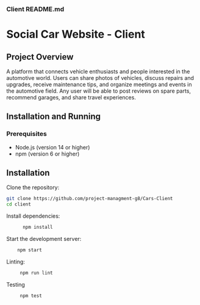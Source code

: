 ### Client README.md

# Social Car Website - Client

## Project Overview
A platform that connects vehicle enthusiasts and people interested in the automotive world. Users can share photos of vehicles, discuss repairs and upgrades, receive maintenance tips, and organize meetings and events in the automotive field. Any user will be able to post reviews on spare parts, recommend garages, and share travel experiences.

## Installation and Running

### Prerequisites
- Node.js (version 14 or higher)
- npm (version 6 or higher)

## Installation

Clone the repository:

```bash
git clone https://github.com/project-managment-g8/Cars-Client
cd client
```



Install dependencies:

```bash
      npm install
```

Start the development server:

```bash
    npm start
```

Linting:

```bash
     npm run lint
```

Testing
```bash
     npm test
```
